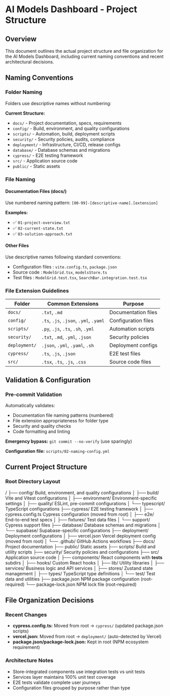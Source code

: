 # AI Models Dashboard - Project Structure

## Overview

This document outlines the actual project structure and file organization for the AI Models Dashboard, including current naming conventions and recent architectural decisions.

## Naming Conventions

### Folder Naming
Folders use descriptive names without numbering:

**Current Structure:**
- `docs/`       - Project documentation, specs, requirements
- `config/`     - Build, environment, and quality configurations
- `scripts/`    - Automation, build, deployment scripts
- `security/`   - Security policies, audits, compliance
- `deployment/` - Infrastructure, CI/CD, release configs
- `database/`   - Database schemas and migrations
- `cypress/`    - E2E testing framework
- `src/`        - Application source code
- `public/`     - Static assets

### File Naming

#### Documentation Files (docs/)
Use numbered naming pattern: `[00-99]-[descriptive-name].[extension]`

**Examples:**
- ✅ `01-project-overview.txt`
- ✅ `02-current-state.txt`
- ✅ `03-solution-approach.txt`

#### Other Files
Use descriptive names following standard conventions:
- Configuration files : `vite.config.ts`, `package.json`
- Source code         : `ModelGrid.tsx`, `modelsStore.ts`
- Test files          : `ModelGrid.test.tsx`, `SearchBar.integration.test.tsx`

### File Extension Guidelines

| Folder | Common Extensions | Purpose |
|--------|------------------|----------|
| `docs/` | `.txt`, `.md` | Documentation files |
| `config/` | `.ts`, `.js`, `.json`, `.yml`, `.yaml` | Configuration files |
| `scripts/` | `.py`, `.js`, `.ts`, `.sh`, `.yml` | Automation scripts |
| `security/` | `.txt`, `.md`, `.yml`, `.json` | Security policies |
| `deployment/` | `.json`, `.yml`, `.yaml`, `.sh` | Deployment configs |
| `cypress/` | `.ts`, `.js`, `.json` | E2E test files |
| `src/` | `.tsx`, `.ts`, `.js`, `.css` | Source code files |

## Validation & Configuration

### Pre-commit Validation
Automatically validates:
- Documentation file naming patterns (numbered)
- File extension appropriateness for folder type
- Security and quality checks
- Code formatting and linting

**Emergency bypass:** `git commit --no-verify` (use sparingly)

**Configuration file:** `scripts/02-naming-config.yml`

## Current Project Structure

### Root Directory Layout
/
├── config/                  Build, environment, and quality configurations
│   ├── build/               Vite and Vitest configurations
│   ├── environment/         Environment-specific settings
│   ├── quality/             ESLint, pre-commit configurations
│   └── typescript/          TypeScript configurations
├── cypress/                 E2E testing framework
│   ├── cypress.config.ts    Cypress configuration (moved from root)
│   ├── e2e/                 End-to-end test specs
│   ├── fixtures/            Test data files
│   └── support/             Cypress support files
├── database/                Database schemas and migrations
│   └── supabase/            Supabase-specific configurations
├── deployment/              Deployment configurations
│   ├── vercel.json          Vercel deployment config (moved from root)
│   └── .github/             GitHub Actions workflows
├── docs/                    Project documentation
├── public/                  Static assets
├── scripts/                 Build and utility scripts
├── security/                Security policies and configurations
├── src/                     Application source code
│   ├── components/          React components with __tests__ subdirs
│   ├── hooks/               Custom React hooks
│   ├── lib/                 Utility libraries
│   ├── services/            Business logic and API services
│   ├── stores/              Zustand state management
│   ├── types/               TypeScript type definitions
│   └── test/                Test data and utilities
├── package.json             NPM package configuration (root-required)
└── package-lock.json        NPM lock file (root-required)

## File Organization Decisions

### Recent Changes
- **cypress.config.ts:** Moved from root → `cypress/` (updated package.json scripts)
- **vercel.json:** Moved from root → `deployment/` (auto-detected by Vercel)
- **package.json/package-lock.json:** Kept in root (NPM ecosystem requirement)

### Architecture Notes
- Store-integrated components use integration tests vs unit tests
- Services layer maintains 100% unit test coverage
- E2E tests validate complete user journeys
- Configuration files grouped by purpose rather than type

